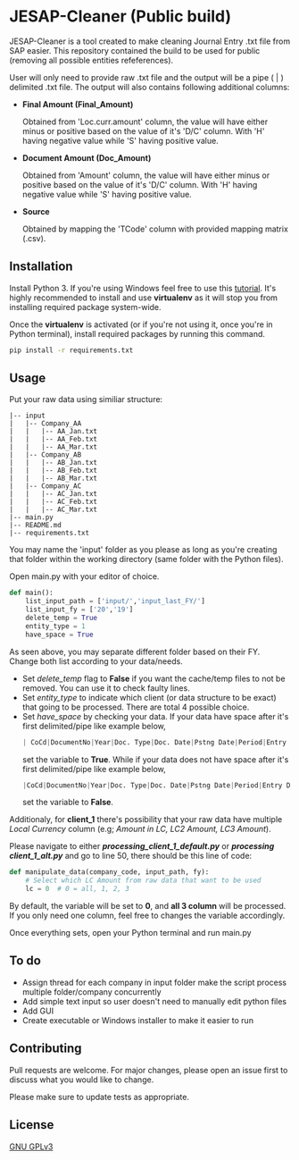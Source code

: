 # JESAP-Cleaner (Public build)

JESAP-Cleaner is a tool created to make cleaning Journal Entry .txt file from SAP easier. This repository contained the build to be used for public (removing all possible entities refeferences). 

User will only need to provide raw .txt file and the output will be a pipe ( | ) delimited .txt file. The output will also contains following additional columns:

* **Final Amount (Final_Amount)**

  Obtained from 'Loc.curr.amount' column, the value will have either minus or positive based on the value of it's 'D/C' column. With 'H' having negative value while 'S' having positive value.


* **Document Amount (Doc_Amount)**

  Obtained from 'Amount' column, the value will have either minus or positive based on the value of it's 'D/C' column. With 'H' having negative value while 'S' having positive value.


* **Source**

  Obtained by mapping the 'TCode' column with provided mapping matrix (.csv).
## Installation

Install Python 3. If you're using Windows feel free to use this [tutorial](https://phoenixnap.com/kb/how-to-install-python-3-windows). It's highly recommended to install and use **virtualenv** as it will stop you from installing required package system-wide.

Once the **virtualenv** is activated (or if you're not using it, once you're in Python terminal), install required packages by running this command.
```bash
pip install -r requirements.txt
```

## Usage
Put your raw data using similiar structure:
```
|-- input
|   |-- Company_AA
|   |   |-- AA_Jan.txt
|   |   |-- AA_Feb.txt
|   |   |-- AA_Mar.txt
|   |-- Company_AB
|   |   |-- AB_Jan.txt
|   |   |-- AB_Feb.txt
|   |   |-- AB_Mar.txt
|   |-- Company_AC
|   |   |-- AC_Jan.txt
|   |   |-- AC_Feb.txt
|   |   |-- AC_Mar.txt
|-- main.py
|-- README.md
|-- requirements.txt
```
You may name the 'input' folder as you please as long as you're creating that folder within the working directory (same folder with the Python files).

Open main.py with your editor of choice.
```python
def main():
    list_input_path = ['input/','input_last_FY/']
    list_input_fy = ['20','19']
    delete_temp = True  
    entity_type = 1     
    have_space = True 
```
As seen above, you may separate different folder based on their FY. Change both list according to your data/needs. 
* Set *delete_temp* flag to **False** if you want the cache/temp files to not be removed. You can use it to check faulty lines.
* Set *entity_type* to indicate which client (or data structure to be exact) that going to be processed. There are total 4 possible choice.
* Set *have_space* by checking your data. If your data have space after it's first delimited/pipe like example below,
  ```python
  | CoCd|DocumentNo|Year|Doc. Type|Doc. Date|Pstng Date|Period|Entry Dte|Time|User name|TCode......
  ```
  set the variable to **True**. While if your data does not have space after it's first delimited/pipe like example below,
  ```python
  |CoCd|DocumentNo|Year|Doc. Type|Doc. Date|Pstng Date|Period|Entry Dte|Time|User name|TCode......
  ```
  set the variable to **False**.

Additionaly, for **client_1** there's possibility that your raw data have multiple *Local Currency* column (e.g; *Amount in LC, LC2 Amount, LC3 Amount*). 

Please navigate to either ***processing_client_1_default.py*** or ***processing client_1_alt.py*** and go to line 50, there should be this line of code:
```python
def manipulate_data(company_code, input_path, fy):
    # Select which LC Amount from raw data that want to be used
    lc = 0  # 0 = all, 1, 2, 3
```
By default, the variable will be set to **0**, and **all 3 column** will be processed. If you only need one column, feel free to changes the variable accordingly.


Once everything sets, open your Python terminal and run main.py
## To do
* Assign thread for each company in input folder make the script process multiple folder/company concurrently
* Add simple text input so user doesn't need to manually edit python files
* Add GUI 
* Create executable or Windows installer to make it easier to run
## Contributing
Pull requests are welcome. For major changes, please open an issue first to discuss what you would like to change.

Please make sure to update tests as appropriate.

## License
[GNU GPLv3](https://choosealicense.com/licenses/gpl-3.0/)
